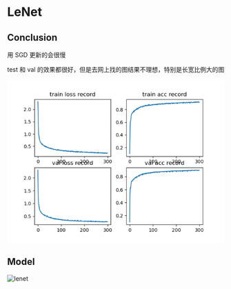 # LeNet

## Conclusion

用 SGD 更新的会很慢

test 和 val 的效果都很好，但是去网上找的图结果不理想，特别是长宽比例大的图

![](./output/result.png)

## Model

![lenet](https://cdn.jsdelivr.net/gh/hucorz/image-processing-by-dl/img/classification/lenet.png)